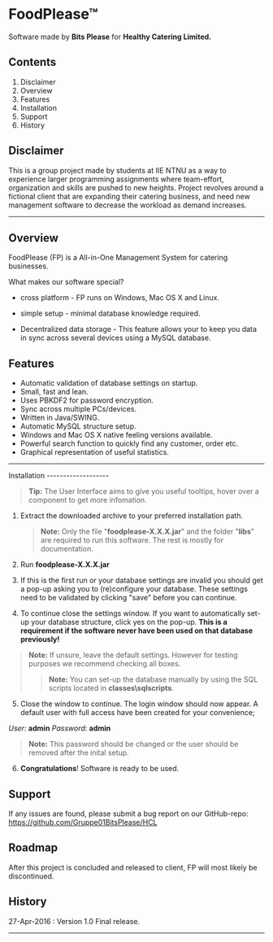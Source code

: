 FoodPlease™
===================


Software made by **Bits Please** for **Healthy Catering Limited.**


Contents
-------------

 1. Disclaimer
 2. Overview
 3. Features
 4. Installation
 5. Support
 6. History

Disclaimer
-------------
This is a group project made by students at IIE NTNU as a way to experience larger programming assignments where team-effort, organization and skills are pushed to new heights. Project revolves around a fictional client that are expanding their catering business, and need new management software to decrease the workload as demand increases.

----------
<div class="pagebreak"></div>

Overview
-------------------
FoodPlease (FP) is a All-in-One Management System for catering businesses.

  What makes our software special? 
 
 - cross platform - FP runs on Windows, Mac OS X and Linux. 
 
 - simple setup - minimal database knowledge required. 
 
 - Decentralized data storage - This feature allows your to keep you data in sync across several devices using a MySQL database.

Features
-------------------
- Automatic validation of database settings on startup.
- Small, fast and lean.
- Uses PBKDF2 for password encryption.
- Sync across multiple PCs/devices.
- Written in Java/SWING.
- Automatic MySQL structure setup.
- Windows and Mac OS X native feeling versions available.
- Powerful search function to quickly find any customer, order etc.
- Graphical representation of useful statistics.

----------
<div class="pagebreak"></div>
Installation
-------------------

> **Tip:** The User Interface aims to give you useful tooltips, hover over a component to get more infomation. 

 1. Extract the downloaded archive to your preferred installation path.
      > **Note:** Only the file "**foodplease-X.X.X.jar**" and the folder "**libs**" are required to run this software. The rest is mostly for documentation.
      
 2. Run **foodplease-X.X.X.jar**
 
 3. If this is the first run or your database settings are invalid you should get a pop-up asking you to (re)configure your database. These settings need to be validated by clicking "save" before you can continue.

 4. To continue close the settings window. If you want to automatically set-up your database structure, click yes on the pop-up. 
 **This is a requirement if the software never have been used on that database previously!**
> **Note:** If unsure, leave the default settings.
> However for testing purposes we recommend checking all boxes.
> > **Note:** You can set-up the database manually by using the SQL scripts located in **classes\sqlscripts**.
 
 5. Close the window to continue. The login window should now appear.
 A default user with full access have been created for your convenience;
 
 *User:* **admin** 
 *Password*: **admin**
 > **Note:** This password should be changed or the user should be removed after the inital setup.
 6. **Congratulations**! Software is ready to be used.
<div class="pagebreak"></div>

Support
-------------------
If any issues are found, please submit a bug report on our GitHub-repo: https://github.com/Gruppe01BitsPlease/HCL

Roadmap
-------------------
After this project is concluded and released to client, FP will most likely be discontinued.

History
-------------------
27-Apr-2016 : Version 1.0 Final release.

--------------